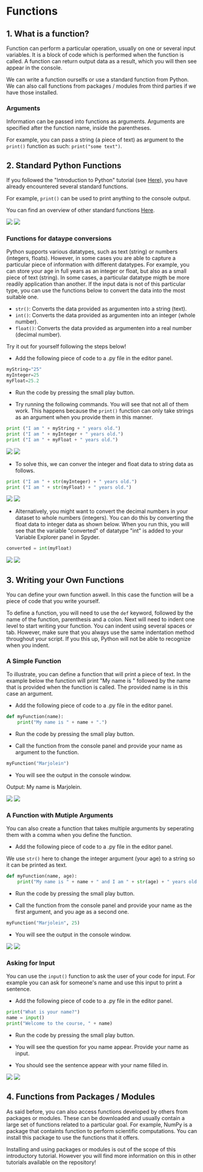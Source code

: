 # Functions

## 1. What is a function?

Function can perform a particular operation, usually on one or several input variables. It is a block of code which is performed when the function is called. A function can return output data as a result, which you will then see appear in the console.

We can write a function ourselfs or use a standard function from Python. We can also call functions from packages / modules from third parties if we have those installed.

### Arguments

Information can be passed into functions as arguments. Arguments are specified after the function name, inside the parentheses.

For example, you can pass a string (a piece of text) as argument to the ```print()``` function as such: ```print("some text")```.

## 2. Standard Python Functions

If you followed the "Introduction to Python" tutorial (see [Here](https://pythontutorials.readthedocs.io/en/latest/01_01_GetStarted.html)), you have already encountered several standard functions. 

For example, ```print()``` can be used to print anything to the console output.

You can find an overview of other standard functions [Here](https://docs.python.org/3/library/functions.html#open).

![](https://github.com/MarjoleinHordijk/PythonTutorials/blob/master/images/01_02/1.png?raw=true)
![](../../images/01_02/1.png)

### Functions for dataype conversions

Python supports various datatypes, such as text (string) or numbers (integers, floats). However, in some cases you are able to capture a particular piece of information with different datatypes. For example, you can store your age in full years as an integer or float, but also as a small piece of text (string). In some cases, a particular datatype migth be more readily application than another. If the input data is not of this particular type, you can use the functions below to convert the data into the most suitable one.

- ```str()```: Converts the data provided as argumenten into a string (text).
- ```int()```: Converts the data provided as argumenten into an integer (whole number).
- ```float()```: Converts the data provided as argumenten into a real number (decimal number).

Try it out for yourself following the steps below!

- Add the following piece of code to a .py file in the editor panel.

```python
myString="25"
myInteger=25
myFloat=25.2
```
- Run the code by pressing the small play button.

- Try running the following commands. You will see that not all of them work. This happens because the ```print()``` function can only take strings as an argument when you provide them in this manner.

```python
print ("I am " + myString + " years old.")
print ("I am " + myInteger + " years old.")
print ("I am " + myFloat + " years old.")
```

![](https://github.com/MarjoleinHordijk/PythonTutorials/blob/master/images/01_02/5.png?raw=true)
![](../../images/01_02/5.png)

- To solve this, we can conver the integer and float data to string data as follows.

```python
print ("I am " + str(myInteger) + " years old.")
print ("I am " + str(myFloat) + " years old.")
```

![](https://github.com/MarjoleinHordijk/PythonTutorials/blob/master/images/01_02/6.png?raw=true)
![](../../images/01_02/6.png)

- Alternatively, you might want to convert the decimal numbers in your dataset to whole numbers (integers). You can do this by converting the float data to integer data as shown below. When you run this, you will see that the variable "converted" of datatype "int" is added to your Variable Explorer panel in Spyder.

```python
converted = int(myFloat)
```

![](https://github.com/MarjoleinHordijk/PythonTutorials/blob/master/images/01_02/7.png?raw=true)
![](../../images/01_02/7.png)

## 3. Writing your Own Functions

You can define your own function aswell. In this case the function will be a piece of code that you write yourself. 

To define a function, you will need to use the ```def``` keyword, followed by the name of the function, parenthesis and a colon.
Next will need to indent one level to start writing your function. You can indent using several spaces or tab. However, make sure that you always use the same indentation method throughout your script. If you this up, Python will not be able to recognize when you indent.

### A Simple Function

To illustrate, you can define a function that will print a piece of text. In the example below the function will print "My name is " followed by the name that is provided when the function is called. The provided name is in this case an argument.

- Add the following piece of code to a .py file in the editor panel.

```python
def myFunction(name):
    print("My name is " + name + ".")
```

- Run the code by pressing the small play button.

- Call the function from the console panel and provide your name as argument to the function.

```python
myFunction("Marjolein")
```
- You will see the output in the console window.

Output: My name is Marjolein.

![](https://github.com/MarjoleinHordijk/PythonTutorials/blob/master/images/01_02/2.png?raw=true)
![](../../images/01_02/2.png)

### A Function with Mutiple Arguments

You can also create a function that takes multiple arguments by seperating them with a comma when you define the function.

- Add the following piece of code to a .py file in the editor panel.

We use ```str()``` here to change the integer argument (your age) to a string so it can be printed as text.

```python
def myFunction(name, age):
    print("My name is " + name + " and I am " + str(age) + " years old.")
```

- Run the code by pressing the small play button.

- Call the function from the console panel and provide your name as the first argument, and you age as a second one.

```python
myFunction("Marjolein", 25)
```
- You will see the output in the console window.

![](https://github.com/MarjoleinHordijk/PythonTutorials/blob/master/images/01_02/3.png?raw=true)
![](../../images/01_02/3.png)

### Asking for Input

You can use the ```input()``` function to ask the user of your code for input. For example you can ask for someone's name and use this input to print a sentence.

- Add the following piece of code to a .py file in the editor panel.

```python
print("What is your name?")
name = input()
print("Welcome to the course, " + name)
```
- Run the code by pressing the small play button.

- You will see the question for you name appear. Provide your name as input.

- You should see the sentence appear with your name filled in.

![](https://github.com/MarjoleinHordijk/PythonTutorials/blob/master/images/01_02/4.png?raw=true)
![](../../images/01_02/4.png)

## 4. Functions from Packages / Modules

As said before, you can also access functions developed by others from packages or modules. These can be downloaded and usually contain a large set of functions related to a particular goal. For example, NumPy is a package that containts function to perform scientific computations. You can install this package to use the functions that it offers. 

Installing and using packages or modules is out of the scope of this introductory tutorial.
However you will find more information on this in other tutorials available on the repository!






